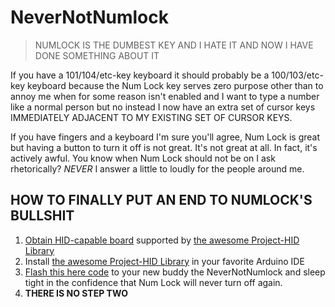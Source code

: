 # NeverNotNumlock

> NUMLOCK IS THE DUMBEST KEY AND I HATE IT AND NOW I HAVE DONE SOMETHING ABOUT IT

If you have a 101/104/etc-key keyboard it should probably be a 100/103/etc-key keyboard because the Num Lock key serves zero purpose other than to annoy me when for some reason isn't enabled and I want to type a number like a normal person but no instead I now have an extra set of cursor keys IMMEDIATELY ADJACENT TO MY EXISTING SET OF CURSOR KEYS.

If you have fingers and a keyboard I'm sure you'll agree, Num Lock is great but having a button to turn it off is not great.  It's not great at all.  In fact, it's actively awful.  You know when Num Lock should not be on I ask rhetorically? *NEVER* I answer a little to loudly for the people around me.

## HOW TO FINALLY PUT AN END TO NUMLOCK'S BULLSHIT

1. [Obtain HID-capable board](https://amzn.to/2Gie1Xu) supported by [the awesome Project-HID Library](https://github.com/NicoHood/HID)
1. Install [the awesome Project-HID Library](https://github.com/NicoHood/HID) in your favorite Arduino IDE
1. [Flash this here code](NeverNotNumlock.ino) to your new buddy the NeverNotNumlock and sleep tight in the confidence that Num Lock will never turn off again.
2. **THERE IS NO STEP TWO**